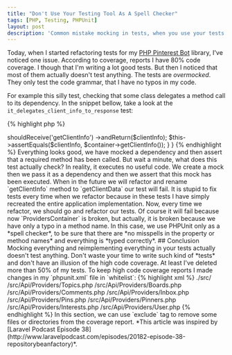 ```yaml
---
title: "Don't Use Your Testing Tool As A Spell Checker"
tags: [PHP, Testing, PHPUnit]
layout: post
description: 'Common mistake mocking in tests, when you use your tests as a spell checker for your code'
---
```


Today, when I started refactoring tests for my [PHP Pinterest Bot](https://github.com/seregazhuk/php-pinterest-bot) library, I've noticed one issue.
According to coverage, reports I have 80% code coverage. I though that I'm writing a lot good tests. But then I noticed that most of them actually doesn't test anything. The tests are *overmocked*. They only test the code grammar, that I have no typos in my code. 

For example this silly test, checking that some class delegates a method call to its dependency. In the snippet bellow, take a look at the `it_delegates_client_info_to_response` test:

{% highlight php %}
<?php

/**
 * Class ProvidersContainerTest.
 */
class ProvidersContainerTest extends PHPUnit_Framework_TestCase
{
    /** @test */
    public function it_delegates_client_info_to_response()
    {
        $response = Mockery::mock(Response::class);
        $request = Mockery::mock(Request::class);

        $container = new ProvidersContainer($request, $response);

        $clientInfo = ['info'];
        $response
            ->shouldReceive('getClientInfo')
            ->andReturn($clientInfo);

        $this->assertEquals($clientInfo, $container->getClientInfo());
    }
}
{% endhighlight %}

Everything looks good, we have mocked a dependency and then assert that a required method has been called. 

But wait a minute, what does this test actually check? 

In reality, it executes no useful code. We create a mock then we pass it as a dependency and then we assert that this mock has been executed. When in the future we will refactor and rename `getClientInfo` method to `getClientData` our test will fail. It is stupid to fix tests every time when we refactor because in these tests I have simply recreated the entire application implementation. Now, every time we refactor, we should go and refactor our tests. 
Of course it will fail because now `ProvidersContainer` is broken, but actually, it is broken because we have only a typo in a method name. In this case, we use PHPUnit only as a *spell checker*, to be sure that there are *no misspells in the property or method names* and everything is *typed correctly*. 

## Conclusion
Mocking everything and reimplementing everything in your tests actually doesn't test anything. Don't waste your time to write such kind of *tests* and don't have an illusion of the high code coverage. 

At least I've deleted more than 50% of my tests. To keep high code coverage reports I made changes in my `phpunit.xml` file in `whitelist`:

{% highlight xml %}
<whitelist>
    <directory suffix=".php">./src/</directory>
    <exclude>
        <file>/src/Api/Providers/Topics.php</file>
        <file>/src/Api/Providers/Boards.php</file>
        <file>/src/Api/Providers/Comments.php</file>
        <file>/src/Api/Providers/Inbox.php</file>
        <file>/src/Api/Providers/Pins.php</file>
        <file>/src/Api/Providers/Pinners.php</file>
        <file>/src/Api/Providers/Interests.php</file>
        <file>/src/Api/Providers/User.php</file>
    </exclude>
</whitelist>
{% endhighlight %}

In this section, we can use `exclude` tag to remove some files or directories from the coverage report.

*This article was inspired by [Laravel Podcast Episode 38](http://www.laravelpodcast.com/episodes/20182-episode-38-repositorybeanfactory)*.